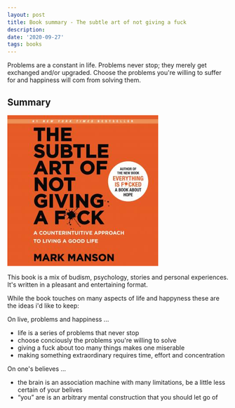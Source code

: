 ```yaml
---
layout: post
title: Book summary - The subtle art of not giving a fuck
description: 
date: '2020-09-27'
tags: books
---
```



Problems are a constant in life. Problems never stop; they merely get exchanged and/or upgraded. Choose the problems you're willing to suffer for 
and happiness will com from solving them.


## Summary

![placeholder](/public/book_no_fuck/cover.jpeg "cover")


This book is a mix of budism, psychology, stories and personal experiences. It's written in a pleasant and entertaining format. 


While the book touches on many aspects of life and happyness these are the ideas i'd like to keep: 


On live, problems and happiness ...

 - life is a series of problems that never stop
 - choose conciously the problems you're willing to solve
 - giving a fuck about too many things makes one miserable
 - making something extraordinary requires time, effort and concentration


On one's believes ...

 - the brain is an association machine with many limitations, be a little less certain of your belives
 - “you” are is an arbitrary mental construction that you should let go of

